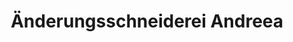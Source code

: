 ---
title: "Änderungsschneiderei Andreea"
url: /koeln/aenderungsschneiderei-andreea/
shop: Schneiderei
---